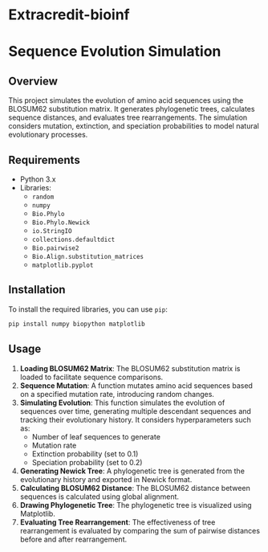 # Extracredit-bioinf

# Sequence Evolution Simulation

## Overview

This project simulates the evolution of amino acid sequences using the BLOSUM62 substitution matrix. It generates phylogenetic trees, calculates sequence distances, and evaluates tree rearrangements. The simulation considers mutation, extinction, and speciation probabilities to model natural evolutionary processes.

## Requirements

- Python 3.x
- Libraries:
  - `random`
  - `numpy`
  - `Bio.Phylo`
  - `Bio.Phylo.Newick`
  - `io.StringIO`
  - `collections.defaultdict`
  - `Bio.pairwise2`
  - `Bio.Align.substitution_matrices`
  - `matplotlib.pyplot`

## Installation

To install the required libraries, you can use `pip`:

```bash
pip install numpy biopython matplotlib
```

## Usage

1. **Loading BLOSUM62 Matrix**: The BLOSUM62 substitution matrix is loaded to facilitate sequence comparisons.
2. **Sequence Mutation**: A function mutates amino acid sequences based on a specified mutation rate, introducing random changes.
3. **Simulating Evolution**: This function simulates the evolution of sequences over time, generating multiple descendant sequences and tracking their evolutionary history. It considers hyperparameters such as:
   - Number of leaf sequences to generate
   - Mutation rate
   - Extinction probability (set to 0.1)
   - Speciation probability (set to 0.2)
4. **Generating Newick Tree**: A phylogenetic tree is generated from the evolutionary history and exported in Newick format.
5. **Calculating BLOSUM62 Distance**: The BLOSUM62 distance between sequences is calculated using global alignment.
6. **Drawing Phylogenetic Tree**: The phylogenetic tree is visualized using Matplotlib.
7. **Evaluating Tree Rearrangement**: The effectiveness of tree rearrangement is evaluated by comparing the sum of pairwise distances before and after rearrangement.

```





